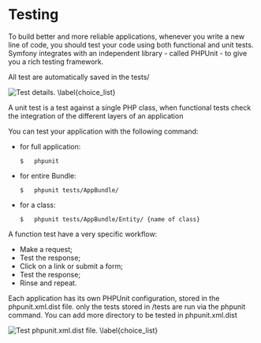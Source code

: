 
#   Testing #

To build better and more reliable applications, whenever you write a new line of code, you should test your code using both functional and unit tests.
Symfony integrates with an independent library - called PHPUnit - to give you a rich testing framework.

All test are automatically saved in the tests/

![Test details. \label{choice_list}](./07_figures/fig_06_01.png)

A unit test is a test against a single PHP class, when functional tests check the integration of the different layers of an application

You can test your application with the following command:

*   for full application:

        $   phpunit

*   for entire Bundle:

        $   phpunit tests/AppBundle/

*   for a class:

        $   phpunit tests/AppBundle/Entity/ {name of class}

A function test have a very specific workflow:
                
*   Make a request;
*   Test the response;
*   Click on a link or submit a form;
*   Test the response;
*   Rinse and repeat.

Each application has its own PHPUnit configuration, stored in the phpunit.xml.dist file. only the tests stored in /tests are run via the phpunit command. You can add more directory to be tested in phpunit.xml.dist
 
 ![Test phpunit.xml.dist file. \label{choice_list}](./07_figures/fig_06_01.png)
